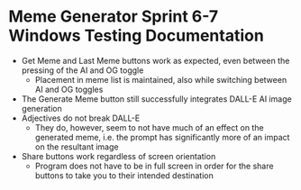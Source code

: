 # Meme Generator Sprint 6-7 Windows Testing Documentation
- Get Meme and Last Meme buttons work as expected, even between the pressing of the AI and OG toggle
  - Placement in meme list is maintained, also while switching between AI and OG toggles
- The Generate Meme button still successfully integrates DALL-E AI image generation
- Adjectives do not break DALL-E
  - They do, however, seem to not have much of an effect on the generated meme, i.e. the prompt has significantly more of an impact on the resultant image
- Share buttons work regardless of screen orientation
  - Program does not have to be in full screen in order for the share buttons to take you to their intended destination
